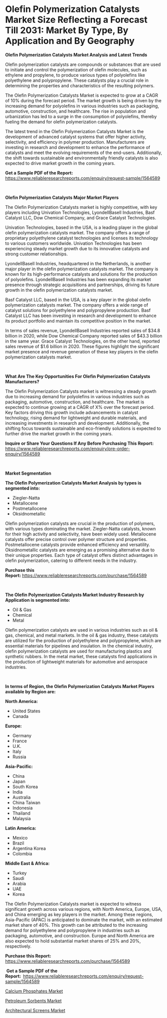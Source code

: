 <p><h1>Olefin Polymerization Catalysts Market Size Reflecting a Forecast Till 2031: Market By Type, By Application and By Geography</h1></p><p><strong>Olefin Polymerization Catalysts Market Analysis and Latest Trends</strong></p>
<p><p>Olefin polymerization catalysts are compounds or substances that are used to initiate and control the polymerization of olefin molecules, such as ethylene and propylene, to produce various types of polyolefins like polyethylene and polypropylene. These catalysts play a crucial role in determining the properties and characteristics of the resulting polymers.</p><p>The Olefin Polymerization Catalysts Market is expected to grow at a CAGR of 10% during the forecast period. The market growth is being driven by the increasing demand for polyolefins in various industries such as packaging, automotive, construction, and healthcare. The rise in population and urbanization has led to a surge in the consumption of polyolefins, thereby fueling the demand for olefin polymerization catalysts.</p><p>The latest trend in the Olefin Polymerization Catalysts Market is the development of advanced catalyst systems that offer higher activity, selectivity, and efficiency in polymer production. Manufacturers are investing in research and development to enhance the performance of catalysts and meet the evolving requirements of the end-users. Additionally, the shift towards sustainable and environmentally friendly catalysts is also expected to drive market growth in the coming years.</p></p>
<p><strong>Get a Sample PDF of the Report:&nbsp;</strong> <a href="https://www.reliableresearchreports.com/enquiry/request-sample/1564589">https://www.reliableresearchreports.com/enquiry/request-sample/1564589</a></p>
<p>&nbsp;</p>
<p><strong>Olefin Polymerization Catalysts Major Market Players</strong></p>
<p><p>The Olefin Polymerization Catalysts market is highly competitive, with key players including Univation Technologies, LyondellBasell Industries, Basf Catalyst LLC, Dow Chemical Company, and Grace Catalyst Technologies.</p><p>Univation Technologies, based in the USA, is a leading player in the global olefin polymerization catalysts market. The company offers a range of proprietary polyethylene catalyst technologies and licenses its technology to various customers worldwide. Univation Technologies has been experiencing steady market growth due to its innovative catalysts and strong customer relationships.</p><p>LyondellBasell Industries, headquartered in the Netherlands, is another major player in the olefin polymerization catalysts market. The company is known for its high-performance catalysts and solutions for the production of polyolefins. LyondellBasell Industries has been expanding its market presence through strategic acquisitions and partnerships, driving its future growth in the olefin polymerization catalysts market.</p><p>Basf Catalyst LLC, based in the USA, is a key player in the global olefin polymerization catalysts market. The company offers a wide range of catalyst solutions for polyethylene and polypropylene production. Basf Catalyst LLC has been investing in research and development to enhance its product portfolio and maintain its competitive position in the market.</p><p>In terms of sales revenue, LyondellBasell Industries reported sales of $34.8 billion in 2020, while Dow Chemical Company reported sales of $43.3 billion in the same year. Grace Catalyst Technologies, on the other hand, reported sales revenue of $1.6 billion in 2020. These figures highlight the significant market presence and revenue generation of these key players in the olefin polymerization catalysts market.</p></p>
<p>&nbsp;</p>
<p><strong>What Are The Key Opportunities For Olefin Polymerization Catalysts Manufacturers?</strong></p>
<p><p>The Olefin Polymerization Catalysts market is witnessing a steady growth due to increasing demand for polyolefins in various industries such as packaging, automotive, construction, and healthcare. The market is expected to continue growing at a CAGR of X% over the forecast period. Key factors driving this growth include advancements in catalyst technology, rising demand for lightweight and durable materials, and increasing investments in research and development. Additionally, the shifting focus towards sustainable and eco-friendly solutions is expected to further drive the market growth in the coming years.</p></p>
<p><strong>Inquire or Share Your Questions If Any Before Purchasing This Report:</strong> <a href="https://www.reliableresearchreports.com/enquiry/pre-order-enquiry/1564589">https://www.reliableresearchreports.com/enquiry/pre-order-enquiry/1564589</a></p>
<p>&nbsp;</p>
<p><strong>Market Segmentation</strong></p>
<p><strong>The Olefin Polymerization Catalysts Market Analysis by types is segmented into:</strong></p>
<p><ul><li>Ziegler-Natta</li><li>Metallocene</li><li>Postmetallocene</li><li>Oksidnometallic</li></ul></p>
<p><p>Olefin polymerization catalysts are crucial in the production of polymers, with various types dominating the market. Ziegler-Natta catalysts, known for their high activity and selectivity, have been widely used. Metallocene catalysts offer precise control over polymer structure and properties. Postmetallocene catalysts provide enhanced efficiency and versatility. Oksidnometallic catalysts are emerging as a promising alternative due to their unique properties. Each type of catalyst offers distinct advantages in olefin polymerization, catering to different needs in the industry.</p></p>
<p><strong>Purchase this Report:&nbsp;</strong><a href="https://www.reliableresearchreports.com/purchase/1564589">https://www.reliableresearchreports.com/purchase/1564589</a></p>
<p>&nbsp;</p>
<p><strong>The Olefin Polymerization Catalysts Market Industry Research by Application is segmented into:</strong></p>
<p><ul><li>Oil & Gas</li><li>Chemical</li><li>Metal</li></ul></p>
<p><p>Olefin polymerization catalysts are used in various industries such as oil & gas, chemical, and metal markets. In the oil & gas industry, these catalysts are utilized for the production of polyethylene and polypropylene, which are essential materials for pipelines and insulation. In the chemical industry, olefin polymerization catalysts are used for manufacturing plastics and synthetic rubbers. In the metal market, these catalysts find applications in the production of lightweight materials for automotive and aerospace industries.</p></p>
<p>&nbsp;</p>
<p><strong>In terms of Region, the Olefin Polymerization Catalysts Market Players available by Region are:</strong></p>
<p>
    <p> <strong> North America: </strong>
        <ul>
            <li>United States</li>
            <li>Canada</li>
        </ul>
        </p> 
    <p> <strong> Europe: </strong>
        <ul>
            <li>Germany</li>
            <li>France</li>
            <li>U.K.</li>
            <li>Italy</li>
            <li>Russia</li>
        </ul>
        </p> 
    <p> <strong> Asia-Pacific: </strong>
        <ul>
            <li>China</li>
            <li>Japan</li>
            <li>South Korea</li>
            <li>India</li>
            <li>Australia</li>
            <li>China Taiwan</li>
            <li>Indonesia</li>
            <li>Thailand</li>
            <li>Malaysia</li>
        </ul>
        </p> 
    <p> <strong> Latin America: </strong>
        <ul>
            <li>Mexico</li>
            <li>Brazil</li>
            <li>Argentina Korea</li>
            <li>Colombia</li>
        </ul>
        </p> 
    <p> <strong> Middle East & Africa: </strong>
        <ul>
            <li>Turkey</li>
            <li>Saudi</li>
            <li>Arabia</li>
            <li>UAE</li>
            <li>Korea</li>
        </ul>
    </p>
    </p>
<p><p>The Olefin Polymerization Catalysts market is expected to witness significant growth across various regions, with North America, Europe, USA, and China emerging as key players in the market. Among these regions, Asia-Pacific (APAC) is anticipated to dominate the market, with an estimated market share of 40%. This growth can be attributed to the increasing demand for polyethylene and polypropylene in industries such as packaging, automotive, and construction. Europe and North America are also expected to hold substantial market shares of 25% and 20%, respectively.</p></p>
<p><strong>Purchase this Report: </strong><a href="https://www.reliableresearchreports.com/purchase/1564589">https://www.reliableresearchreports.com/purchase/1564589</a></p>
<p>&nbsp;<strong>Get a Sample PDF of the Report:&nbsp;&nbsp;</strong><a href="https://www.reliableresearchreports.com/enquiry/request-sample/1564589">https://www.reliableresearchreports.com/enquiry/request-sample/1564589</a></p>
<p><strong></strong></p>
<p><p><a href="https://github.com/eeaveuhhh/Market-Research-Report-List-1/blob/main/calcium-phosphates-market.md">Calcium Phosphates Market</a></p><p><a href="https://github.com/Angelnienowdseej3e45z3p8c/Market-Research-Report-List-1/blob/main/petroleum-sorbents-market.md">Petroleum Sorbents Market</a></p><p><a href="https://github.com/brentleyjimmiealvaradoz4l1rea/Market-Research-Report-List-1/blob/main/architectural-screens-market.md">Architectural Screens Market</a></p></p>